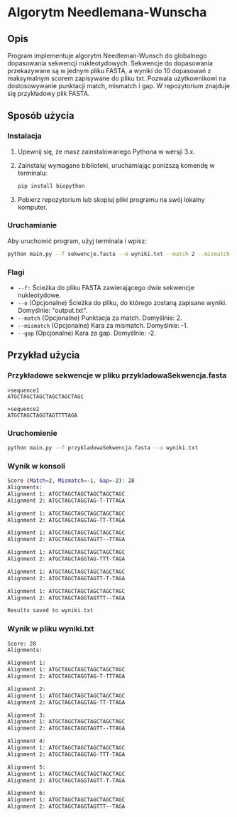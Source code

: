 # Algorytm Needlemana-Wunscha
## Opis

Program implementuje algorytm Needleman-Wunsch do globalnego dopasowania sekwencji nukleotydowych. Sekwencje do dopasowania przekazywane są w jednym pliku FASTA, a wyniki do 10 dopasowań z maksymalnym scorem zapisywane do pliku txt. Pozwala użytkownikowi na dostosowywanie punktacji match, mismatch i gap. W repozytorium znajduje się przykładowy plik FASTA.

## Sposób użycia

### Instalacja

1. Upewnij się, że masz zainstalowanego Pythona w wersji 3.x.
2. Zainstaluj wymagane biblioteki, uruchamiając poniższą komendę w terminalu:

    ```bash
    pip install biopython
    ```

3. Pobierz repozytorium lub skopiuj pliki programu na swój lokalny komputer.

### Uruchamianie

Aby uruchomić program, użyj terminala i wpisz:

```bash
python main.py --f sekwencje.fasta --o wyniki.txt --match 2 --mismatch -1 --gap -2
```
### Flagi

* `--f:` Ścieżka do pliku FASTA zawierającego dwie sekwencje nukleotydowe.
* `--o` (Opcjonalne) Ścieżka do pliku, do którego zostaną zapisane wyniki. Domyślnie: "output.txt".
* `--match` (Opcjonalne) Punktacja za match. Domyślnie: 2.
* `--mismatch` (Opcjonalne) Kara za mismatch. Domyślnie: -1.
* `--gap` (Opcjonalne) Kara za gap. Domyślnie: -2.

## Przykład użycia

### Przykładowe sekwencje w pliku przykladowaSekwencja.fasta
```fasta
>sequence1
ATGCTAGCTAGCTAGCTAGCTAGC

>sequence2
ATGCTAGCTAGGTAGTTTTAGA
```

### Uruchomienie
```bash
python main.py --f przykladowaSekwencja.fasta --o wyniki.txt
```

### Wynik w konsoli
```bash
Score (Match=2, Mismatch=-1, Gap=-2): 28
Alignments:
Alignment 1: ATGCTAGCTAGCTAGCTAGCTAGC
Alignment 2: ATGCTAGCTAGGTAG-T-TTTAGA

Alignment 1: ATGCTAGCTAGCTAGCTAGCTAGC
Alignment 2: ATGCTAGCTAGGTAG-TT-TTAGA

Alignment 1: ATGCTAGCTAGCTAGCTAGCTAGC
Alignment 2: ATGCTAGCTAGGTAGTT--TTAGA

Alignment 1: ATGCTAGCTAGCTAGCTAGCTAGC
Alignment 2: ATGCTAGCTAGGTAG-TTT-TAGA

Alignment 1: ATGCTAGCTAGCTAGCTAGCTAGC
Alignment 2: ATGCTAGCTAGGTAGTT-T-TAGA

Alignment 1: ATGCTAGCTAGCTAGCTAGCTAGC
Alignment 2: ATGCTAGCTAGGTAGTTT--TAGA

Results saved to wyniki.txt
```

### Wynik w pliku wyniki.txt
```txt
Score: 28
Alignments:

Alignment 1:
Alignment 1: ATGCTAGCTAGCTAGCTAGCTAGC
Alignment 2: ATGCTAGCTAGGTAG-T-TTTAGA

Alignment 2:
Alignment 1: ATGCTAGCTAGCTAGCTAGCTAGC
Alignment 2: ATGCTAGCTAGGTAG-TT-TTAGA

Alignment 3:
Alignment 1: ATGCTAGCTAGCTAGCTAGCTAGC
Alignment 2: ATGCTAGCTAGGTAGTT--TTAGA

Alignment 4:
Alignment 1: ATGCTAGCTAGCTAGCTAGCTAGC
Alignment 2: ATGCTAGCTAGGTAG-TTT-TAGA

Alignment 5:
Alignment 1: ATGCTAGCTAGCTAGCTAGCTAGC
Alignment 2: ATGCTAGCTAGGTAGTT-T-TAGA

Alignment 6:
Alignment 1: ATGCTAGCTAGCTAGCTAGCTAGC
Alignment 2: ATGCTAGCTAGGTAGTTT--TAGA
```
